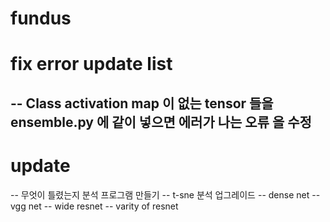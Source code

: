# fundus

# fix error update list 
 -- Class activation map 이 없는 tensor 들을 ensemble.py 에 같이 넣으면 에러가 나는 오류 을 수정
 -- 

# update 
-- 무엇이 틀렸는지 분석 프로그램 만들기 
-- t-sne 분석 업그레이드 
-- dense net 
-- vgg net 
-- wide resnet 
-- varity of resnet 
